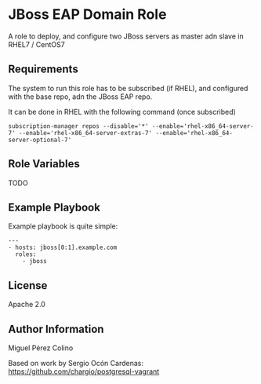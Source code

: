 JBoss EAP Domain Role
=========

A role to deploy, and configure two JBoss servers as master adn slave in RHEL7 / CentOS7

Requirements
------------

The system to run this role has to be subscribed (if RHEL), and configured with the base repo, adn the JBoss EAP repo.

It can be done in RHEL with the following command (once subscribed)
```
subscription-manager repos --disable='*' --enable='rhel-x86_64-server-7' --enable='rhel-x86_64-server-extras-7' --enable='rhel-x86_64-server-optional-7'
```

Role Variables
--------------

TODO

Example Playbook
----------------

Example playbook is quite simple:

    ---
    - hosts: jboss[0:1].example.com
      roles:
        - jboss

License
-------

Apache 2.0

Author Information
------------------

Miguel Pérez Colino 

Based on work by Sergio Ocón Cardenas:
https://github.com/chargio/postgresql-vagrant
